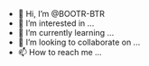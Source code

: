 - 👋 Hi, I’m @BOOTR-BTR
- 👀 I’m interested in ...
- 🌱 I’m currently learning ...
- 💞️ I’m looking to collaborate on ...
- 📫 How to reach me ...

<!---
BOOTR-BTR/BOOTR-BTR is a ✨ special ✨ repository because its `README.md` (this file) appears on your GitHub profile.
You can click the Preview link to take a look at your changes.
--->
